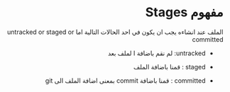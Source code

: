 
<div dir = rtl > 
  
 <h1> مفهوم Stages </h1> 
<p>       الملف  عند انشاءه يجب ان يكون في احد الحالات التالية اما untracked or  staged or  committed
</p>
  
  <ul>
   <li><p> untracked:   لم  نقم  باضافة   ا لملف  بعد</p> </li>
   <li><p> staged :  قمنا  باضافة  الملف    </p> </li>
  <li> <p> committed :    قمنا باضافة commit بمعنى اضافة الملف الى git </p> </li>
 
</ul> 
    

  </dir >

